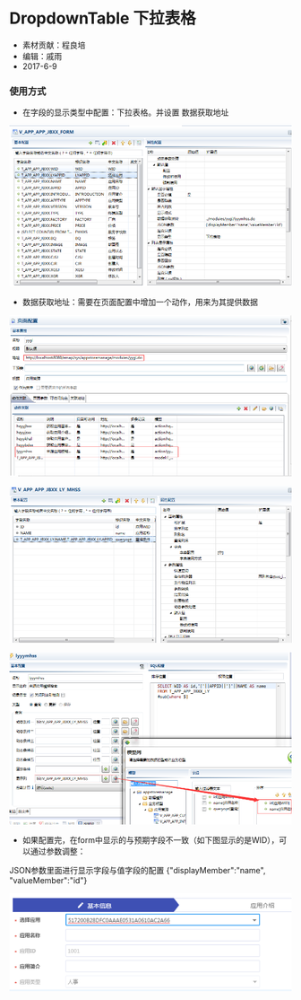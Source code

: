 # DropdownTable 下拉表格

* 素材贡献：程良培
* 编辑：戚雨
* 2017-6-9

### 使用方式
* 在字段的显示类型中配置：下拉表格。并设置 数据获取地址

![](/assets/ddtable1.png)

* 数据获取地址：需要在页面配置中增加一个动作，用来为其提供数据

![](/assets/ddtable2.png)

![](/assets/ddtable3.png)

![](/assets/ddtable4.png)

* 如果配置完，在form中显示的与预期字段不一致（如下图显示的是WID），可以通过参数调整：

JSON参数里面进行显示字段与值字段的配置 {"displayMember":"name", "valueMember":"id"}

![](/assets/ddtable5.png)



